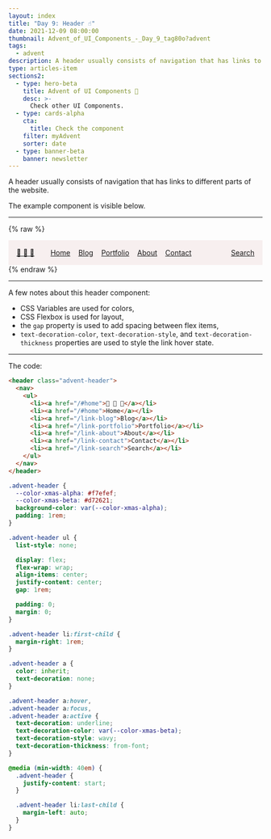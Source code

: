 ```yaml
---
layout: index
title: "Day 9: Header ☝️"
date: 2021-12-09 08:00:00
thumbnail: Advent_of_UI_Components_-_Day_9_tag80o?advent
tags:
  - advent
description: A header usually consists of navigation that has links to different parts of the website.
type: articles-item
sections2:
  - type: hero-beta
    title: Advent of UI Components 🎄
    desc: >-
      Check other UI Components.
  - type: cards-alpha
    cta:
      title: Check the component
    filter: myAdvent
    sorter: date
  - type: banner-beta
    banner: newsletter
---
```


A header usually consists of navigation that has links to different parts of the website.

The example component is visible below.

---

{% raw %}
<div class="advent-header">
  <nav>
    <ul>
      <li><a href="/#home">🎄 🎄 🎄</a></li>
      <li><a href="/#home">Home</a></li>
      <li><a href="/#blog">Blog</a></li>
      <li><a href="/#portfolio">Portfolio</a></li>
      <li><a href="/#about">About</a></li>
      <li><a href="/#contact">Contact</a></li>
      <li><a href="/#search">Search</a></li>
    </ul>
  </nav>
</div>
<style>
.advent-header {
  --color-xmas-alpha: #f7efef;
  --color-xmas-beta: #d72621;
  --color-xmas-gamma: #639565;
  background-color: var(--color-xmas-alpha);
  color: var(--color-xmas-gamma);
  padding: 1rem;
}
.advent-header ul {
  list-style: none;
  display: flex;
  flex-wrap: wrap;
  align-items: center;
  justify-content: center;
  gap: 1rem;
  padding: 0;
  margin: 0;
}
@media (min-width: 40em) {
  .advent-header {
    justify-content: start;
  }
}
.advent-header li:first-child {
  margin-right: 1rem;
}
@media (min-width: 40em) {
  .advent-header li:last-child {
    margin-left: auto;
  }
}
.copy .advent-header a:not([class]) {
  color: inherit;
  text-decoration: none;
}
.copy .advent-header a:not([class]):hover,
.copy .advent-header a:not([class]):focus,
.copy .advent-header a:not([class]):active {
  all: unset;
  display: block;
  cursor: pointer;
  text-decoration: underline;
  text-decoration-color: var(--color-xmas-beta);
  text-decoration-style: wavy;
  text-decoration-thickness: from-font;
}
</style>
{% endraw %}

---

A few notes about this header component:

- CSS Variables are used for colors,
- CSS Flexbox is used for layout,
- the `gap` property is used to add spacing between flex items,
- `text-decoration-color`, `text-decoration-style`, and `text-decoration-thickness` properties are used to style the link hover state.

---

The code:

```html
<header class="advent-header">
  <nav>
    <ul>
      <li><a href="/#home">🎄 🎄 🎄</a></li>
      <li><a href="/#home">Home</a></li>
      <li><a href="/link-blog">Blog</a></li>
      <li><a href="/link-portfolio">Portfolio</a></li>
      <li><a href="/link-about">About</a></li>
      <li><a href="/link-contact">Contact</a></li>
      <li><a href="/link-search">Search</a></li>
    </ul>
  </nav>
</header>
```

```css
.advent-header {
  --color-xmas-alpha: #f7efef;
  --color-xmas-beta: #d72621;
  background-color: var(--color-xmas-alpha);
  padding: 1rem;
}

.advent-header ul {
  list-style: none;

  display: flex;
  flex-wrap: wrap;
  align-items: center;
  justify-content: center;
  gap: 1rem;

  padding: 0;
  margin: 0;
}

.advent-header li:first-child {
  margin-right: 1rem;
}

.advent-header a {
  color: inherit;
  text-decoration: none;
}

.advent-header a:hover,
.advent-header a:focus,
.advent-header a:active {
  text-decoration: underline;
  text-decoration-color: var(--color-xmas-beta);
  text-decoration-style: wavy;
  text-decoration-thickness: from-font;
}

@media (min-width: 40em) {
  .advent-header {
    justify-content: start;
  }

  .advent-header li:last-child {
    margin-left: auto;
  }
}
```
